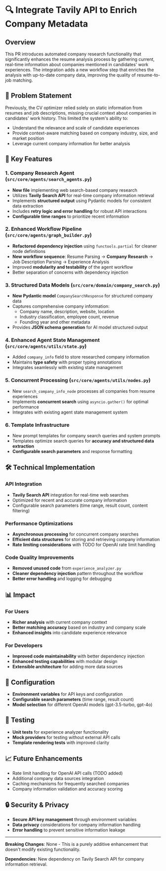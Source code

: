 # 🔍 Integrate Tavily API to Enrich Company Metadata

## Overview
This PR introduces automated company research functionality that significantly enhances the resume analysis process by gathering current, real-time information about companies mentioned in candidates' work experiences. The integration adds a new workflow step that enriches the analysis with up-to-date company data, improving the quality of resume-to-job matching.

## 🎯 Problem Statement
Previously, the CV optimizer relied solely on static information from resumes and job descriptions, missing crucial context about companies in candidates' work history. This limited the system's ability to:
- Understand the relevance and scale of candidate experiences
- Provide context-aware matching based on company industry, size, and market position
- Leverage current company information for better analysis

## 🚀 Key Features

### 1. **Company Research Agent** (`src/core/agents/search_agents.py`)
- **New file** implementing web search-based company research
- Utilizes **Tavily Search API** for real-time company information retrieval
- Implements **structured output** using Pydantic models for consistent data extraction
- Includes **retry logic and error handling** for robust API interactions
- **Configurable time ranges** to prioritize recent information

### 2. **Enhanced Workflow Pipeline** (`src/core/agents/graph_builder.py`)
- **Refactored dependency injection** using `functools.partial` for cleaner node definitions
- **New workflow sequence**: Resume Parsing → **Company Research** → Job Description Parsing → Experience Analysis
- Improved **modularity and testability** of the agent workflow
- Better separation of concerns with dependency injection

### 3. **Structured Data Models** (`src/core/domain/company_search.py`)
- **New Pydantic model** `CompanySearchResponse` for structured company data
- Captures comprehensive company information:
  - Company name, description, website, location
  - Industry classification, employee count, revenue
  - Founding year and other metadata
- Provides **JSON schema generation** for AI model structured output

### 4. **Enhanced Agent State Management** (`src/core/agents/utils/state.py`)
- Added `company_info` field to store researched company information
- Maintains **type safety** with proper typing annotations
- Integrates seamlessly with existing state management

### 5. **Concurrent Processing** (`src/core/agents/utils/nodes.py`)
- New `search_company_info_node` processes all companies from resume experiences
- Implements **concurrent search** using `asyncio.gather()` for optimal performance
- Integrates with existing agent state management system

### 6. **Template Infrastructure**
- New prompt templates for company search queries and system prompts
- Templates optimize search queries for **accuracy and structured data extraction**
- **Configurable search parameters** and response formatting

## 🛠️ Technical Implementation

### API Integration
- **Tavily Search API** integration for real-time web searches
- Optimized for recent and accurate company information
- Configurable search parameters (time range, result count, content filtering)

### Performance Optimizations
- **Asynchronous processing** for concurrent company searches
- **Efficient data structures** for storing and retrieving company information
- **Rate limiting considerations** with TODO for OpenAI rate limit handling

### Code Quality Improvements
- **Removed unused code** from `experience_analyzer.py`
- **Cleaner dependency injection** pattern throughout the workflow
- **Better error handling** and logging for debugging

## 📊 Impact

### For Users
- **Richer analysis** with current company context
- **Better matching accuracy** based on industry and company scale
- **Enhanced insights** into candidate experience relevance

### For Developers
- **Improved code maintainability** with better dependency injection
- **Enhanced testing capabilities** with modular design
- **Extensible architecture** for adding more data sources

## 🔧 Configuration
- **Environment variables** for API keys and configuration
- **Configurable search parameters** (time range, result count)
- **Model selection** for different OpenAI models (gpt-3.5-turbo, gpt-4o)

## 🧪 Testing
- **Unit tests** for experience analyzer functionality
- **Mock providers** for testing without external API calls
- **Template rendering tests** with improved clarity

## 📈 Future Enhancements
- Rate limit handling for OpenAI API calls (TODO added)
- Additional company data sources integration
- Caching mechanisms for frequently searched companies
- Company information validation and accuracy scoring

## 🔒 Security & Privacy
- **Secure API key management** through environment variables
- **Data privacy** considerations for company information handling
- **Error handling** to prevent sensitive information leakage

---

**Breaking Changes**: None - This is a purely additive enhancement that doesn't modify existing functionality.

**Dependencies**: New dependency on Tavily Search API for company information retrieval.